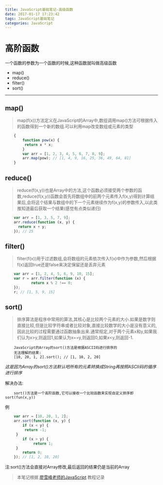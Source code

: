 ```yaml
---
title: JavaScript基础笔记-高级函数
date: 2017-01-17 17:23:42
tags: JavaScript基础笔记
categories: JavaScript
---
```

# 高阶函数
 一个函数的参数为一个函数的时候,这种函数就叫做高级函数

* map()		
* reduce()
* filter()
* sort()

***
<!-- more -->
## map()
> map(f(x))方法定义在JavaScript的Array中,数组调用map()方法可根据传入的函数得到一个新的数组.可以利用map改变数组或元素的类型

``` javascript
	{
		function pow(x) {
   		 return x * x;	
		}
		var arr = [1, 2, 3, 4, 5, 6, 7, 8, 9];
		arr.map(pow); // [1, 4, 9, 16, 25, 36, 49, 64, 81]
	}
```

## reduce()
> reduce(f(x,y))也是Array中的方法,这个函数必须接受两个参数的函数,reduce(f(x,y))函数会首先将数组中的前两个元素传入f(x,y)得到计算结果后,会将这个结果与数组中的下一个元素继续作为f(x,y)的参数传入,以此类推知道最后获取一个结果(感觉有点类似递归)

``` javascript
	var arr = [1, 3, 5, 7, 9];
	arr.reduce(function (x, y) {
      return x + y;
	}); // 25
```
## filter()
> filter(f(x))用于过滤数组,会将数组的元素依次传入f(x)中作为参数,然后根据f(x)返回true还是false来决定保留还是丢弃元素

``` javascript
	var arr = [1, 2, 4, 5, 6, 9, 10, 15];
	var r = arr.filter(function (x) {
    		return x % 2 !== 0;
	});
	r; // [1, 5, 9, 15]
```

## sort()
> 排序算法是程序中常用的算法,其核心是比较两个元素的大小.如果是数字则直接比较,但是比较字符串或者比较对象,直接比较数学的大小是没有意义的,因此比较的过程需要通过函数抽象出来.通常规定,对于两个元素x和y,如果我们认为x>y,则返回1,如果认为x==y,则返回0,如果x<y,则返回-1.

		JavaScript的Array的sort()方法是根据ASCII码进行排序的
		无法理解的结果:
		[10, 20, 1, 2].sort(); // [1, 10, 2, 20]
*这是因为Array的sort()方法默认吧所有的元素转换成String再按照ASCII码的循序进行排序*
		
解决办法:
	
		sort()方法是一个高阶函数,它可以接收一个比较函数来实现自定义排序即sort(fun(x,y))
例

```Javascript
	var arr = [10, 20, 1, 2];
	arr.sort(function (x, y) {
    	if (x < y) {
       	 return -1;
   	 }
    	if (x > y) {
      		 return 1;
   	 }
    	return 0;
	}); // [1, 2, 10, 20]
```

注:sort()方法会直接对Array修改,最后返回的结果仍是当前的Array


> 本笔记根据 [廖雪峰老师的JavaScript](http://www.liaoxuefeng.com/wiki/001434446689867b27157e896e74d51a89c25cc8b43bdb3000) 教程记录